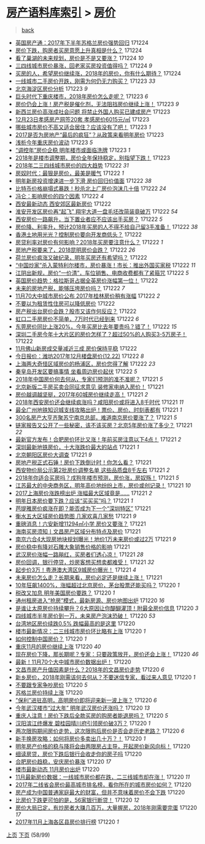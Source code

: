 [房产语料库索引](../../README.md)  > [房价](房价.md)
====
> [back](../README.md)

- [英国房产通：2017年下半年苏格兰房价强势回归](http://jkwz.applinzi.com/ittc/7050600496211952657.html#%E8%8B%B1%E5%9B%BD%E6%88%BF%E4%BA%A7%E9%80%9A%EF%BC%9A2017%E5%B9%B4%E4%B8%8B%E5%8D%8A%E5%B9%B4%E8%8B%8F%E6%A0%BC%E5%85%B0%E6%88%BF%E4%BB%B7%E5%BC%BA%E5%8A%BF%E5%9B%9E%E5%BD%92) 171224  
- [房价下跌，购房者买房意愿上升真相是什么？](http://jkwz.applinzi.com/ittc/7050277515308827665.html#%E6%88%BF%E4%BB%B7%E4%B8%8B%E8%B7%8C%EF%BC%8C%E8%B4%AD%E6%88%BF%E8%80%85%E4%B9%B0%E6%88%BF%E6%84%8F%E6%84%BF%E4%B8%8A%E5%8D%87%E7%9C%9F%E7%9B%B8%E6%98%AF%E4%BB%80%E4%B9%88%EF%BC%9F) 171224  
- [看了巢湖的未来规划，房价是不是又要涨？](http://jkwz.applinzi.com/ittc/7050288590964130833.html#%E7%9C%8B%E4%BA%86%E5%B7%A2%E6%B9%96%E7%9A%84%E6%9C%AA%E6%9D%A5%E8%A7%84%E5%88%92%EF%BC%8C%E6%88%BF%E4%BB%B7%E6%98%AF%E4%B8%8D%E6%98%AF%E5%8F%88%E8%A6%81%E6%B6%A8%EF%BC%9F) 171224 *10* 
- [三四线城市房价暴涨，回老家买房投资值得吗？](http://jkwz.applinzi.com/ittc/7050443280385311761.html#%E4%B8%89%E5%9B%9B%E7%BA%BF%E5%9F%8E%E5%B8%82%E6%88%BF%E4%BB%B7%E6%9A%B4%E6%B6%A8%EF%BC%8C%E5%9B%9E%E8%80%81%E5%AE%B6%E4%B9%B0%E6%88%BF%E6%8A%95%E8%B5%84%E5%80%BC%E5%BE%97%E5%90%97%EF%BC%9F) 171224 *9* 
- [买房的人，希望房价继续涨，2018年的房价，你有什么期待？](http://jkwz.applinzi.com/ittc/7050424878312719376.html#%E4%B9%B0%E6%88%BF%E7%9A%84%E4%BA%BA%EF%BC%8C%E5%B8%8C%E6%9C%9B%E6%88%BF%E4%BB%B7%E7%BB%A7%E7%BB%AD%E6%B6%A8%EF%BC%8C2018%E5%B9%B4%E7%9A%84%E6%88%BF%E4%BB%B7%EF%BC%8C%E4%BD%A0%E6%9C%89%E4%BB%80%E4%B9%88%E6%9C%9F%E5%BE%85%EF%BC%9F) 171224  
- [一线城市二手房价开跌，刚需为何仍无力购买？](http://jkwz.applinzi.com/ittc/7050406404706272273.html#%E4%B8%80%E7%BA%BF%E5%9F%8E%E5%B8%82%E4%BA%8C%E6%89%8B%E6%88%BF%E4%BB%B7%E5%BC%80%E8%B7%8C%EF%BC%8C%E5%88%9A%E9%9C%80%E4%B8%BA%E4%BD%95%E4%BB%8D%E6%97%A0%E5%8A%9B%E8%B4%AD%E4%B9%B0%EF%BC%9F) 171223 *33* 
- [北京海淀区房价分析](http://jkwz.applinzi.com/ittc/7050394087625065488.html#%E5%8C%97%E4%BA%AC%E6%B5%B7%E6%B7%80%E5%8C%BA%E6%88%BF%E4%BB%B7%E5%88%86%E6%9E%90) 171223 *9* 
- [巨头时代下重庆楼市，2018年房价怎么走呢？](http://jkwz.applinzi.com/ittc/7050392655630959633.html#%E5%B7%A8%E5%A4%B4%E6%97%B6%E4%BB%A3%E4%B8%8B%E9%87%8D%E5%BA%86%E6%A5%BC%E5%B8%82%EF%BC%8C2018%E5%B9%B4%E6%88%BF%E4%BB%B7%E6%80%8E%E4%B9%88%E8%B5%B0%E5%91%A2%EF%BC%9F) 171223 *6* 
- [房价仍会上涨！房产税是催化剂，无法阻挡房价继续上涨！](http://jkwz.applinzi.com/ittc/7050361772521817104.html#%E6%88%BF%E4%BB%B7%E4%BB%8D%E4%BC%9A%E4%B8%8A%E6%B6%A8%EF%BC%81%E6%88%BF%E4%BA%A7%E7%A8%8E%E6%98%AF%E5%82%AC%E5%8C%96%E5%89%82%EF%BC%8C%E6%97%A0%E6%B3%95%E9%98%BB%E6%8C%A1%E6%88%BF%E4%BB%B7%E7%BB%A7%E7%BB%AD%E4%B8%8A%E6%B6%A8%EF%BC%81) 171223 *9* 
- [新西兰房价高涨成社会问题 将禁止外国人购买已建成房产](http://jkwz.applinzi.com/ittc/7050353736331822097.html#%E6%96%B0%E8%A5%BF%E5%85%B0%E6%88%BF%E4%BB%B7%E9%AB%98%E6%B6%A8%E6%88%90%E7%A4%BE%E4%BC%9A%E9%97%AE%E9%A2%98+%E5%B0%86%E7%A6%81%E6%AD%A2%E5%A4%96%E5%9B%BD%E4%BA%BA%E8%B4%AD%E4%B9%B0%E5%B7%B2%E5%BB%BA%E6%88%90%E6%88%BF%E4%BA%A7) 171223  
- [12月23日孝感房产网签20套 孝感房价6015元/㎡](http://jkwz.applinzi.com/ittc/7050331378002953232.html#12%E6%9C%8823%E6%97%A5%E5%AD%9D%E6%84%9F%E6%88%BF%E4%BA%A7%E7%BD%91%E7%AD%BE20%E5%A5%97+%E5%AD%9D%E6%84%9F%E6%88%BF%E4%BB%B76015%E5%85%83%2F%E3%8E%A1) 171223  
- [哪些城市房价不高又适合居住？应该没有了吧！](http://jkwz.applinzi.com/ittc/7050317257559770129.html#%E5%93%AA%E4%BA%9B%E5%9F%8E%E5%B8%82%E6%88%BF%E4%BB%B7%E4%B8%8D%E9%AB%98%E5%8F%88%E9%80%82%E5%90%88%E5%B1%85%E4%BD%8F%EF%BC%9F%E5%BA%94%E8%AF%A5%E6%B2%A1%E6%9C%89%E4%BA%86%E5%90%A7%EF%BC%81) 171223 *1* 
- [2017是否为房地产“最后的疯狂”？从政策来看明年房价](http://jkwz.applinzi.com/ittc/7050284534136833041.html#2017%E6%98%AF%E5%90%A6%E4%B8%BA%E6%88%BF%E5%9C%B0%E4%BA%A7%E2%80%9C%E6%9C%80%E5%90%8E%E7%9A%84%E7%96%AF%E7%8B%82%E2%80%9D%EF%BC%9F%E4%BB%8E%E6%94%BF%E7%AD%96%E6%9D%A5%E7%9C%8B%E6%98%8E%E5%B9%B4%E6%88%BF%E4%BB%B7) 171223  
- [浅析今年重庆房价波动](http://jkwz.applinzi.com/ittc/7050038670080345105.html#%E6%B5%85%E6%9E%90%E4%BB%8A%E5%B9%B4%E9%87%8D%E5%BA%86%E6%88%BF%E4%BB%B7%E6%B3%A2%E5%8A%A8) 171223 *5* 
- [“调控年”房价企稳 明年楼市或面临洗牌](http://jkwz.applinzi.com/ittc/7049812474793034768.html#%E2%80%9C%E8%B0%83%E6%8E%A7%E5%B9%B4%E2%80%9D%E6%88%BF%E4%BB%B7%E4%BC%81%E7%A8%B3+%E6%98%8E%E5%B9%B4%E6%A5%BC%E5%B8%82%E6%88%96%E9%9D%A2%E4%B8%B4%E6%B4%97%E7%89%8C) 171223 *1* 
- [2018年是楼市调整期，房价全年保持稳定，别指望下跌！](http://jkwz.applinzi.com/ittc/7050054010449429521.html#2018%E5%B9%B4%E6%98%AF%E6%A5%BC%E5%B8%82%E8%B0%83%E6%95%B4%E6%9C%9F%EF%BC%8C%E6%88%BF%E4%BB%B7%E5%85%A8%E5%B9%B4%E4%BF%9D%E6%8C%81%E7%A8%B3%E5%AE%9A%EF%BC%8C%E5%88%AB%E6%8C%87%E6%9C%9B%E4%B8%8B%E8%B7%8C%EF%BC%81) 171223  
- [2018年二三四线城市房价的四大趋势](http://jkwz.applinzi.com/ittc/7050036367537472529.html#2018%E5%B9%B4%E4%BA%8C%E4%B8%89%E5%9B%9B%E7%BA%BF%E5%9F%8E%E5%B8%82%E6%88%BF%E4%BB%B7%E7%9A%84%E5%9B%9B%E5%A4%A7%E8%B6%8B%E5%8A%BF) 171222 *31* 
- [房奴时代：最狠是房价，最美是暖气](http://jkwz.applinzi.com/ittc/7050032700637840400.html#%E6%88%BF%E5%A5%B4%E6%97%B6%E4%BB%A3%EF%BC%9A%E6%9C%80%E7%8B%A0%E6%98%AF%E6%88%BF%E4%BB%B7%EF%BC%8C%E6%9C%80%E7%BE%8E%E6%98%AF%E6%9A%96%E6%B0%94) 171222 *1* 
- [明年新房投资增速进一步下滑 房价回归价值面](http://jkwz.applinzi.com/ittc/7050009869690602512.html#%E6%98%8E%E5%B9%B4%E6%96%B0%E6%88%BF%E6%8A%95%E8%B5%84%E5%A2%9E%E9%80%9F%E8%BF%9B%E4%B8%80%E6%AD%A5%E4%B8%8B%E6%BB%91+%E6%88%BF%E4%BB%B7%E5%9B%9E%E5%BD%92%E4%BB%B7%E5%80%BC%E9%9D%A2) 171222 *38* 
- [比特币价格崩塌式暴跌！秒杀北上广房价泡沫几十倍](http://jkwz.applinzi.com/ittc/7049996920481645584.html#%E6%AF%94%E7%89%B9%E5%B8%81%E4%BB%B7%E6%A0%BC%E5%B4%A9%E5%A1%8C%E5%BC%8F%E6%9A%B4%E8%B7%8C%EF%BC%81%E7%A7%92%E6%9D%80%E5%8C%97%E4%B8%8A%E5%B9%BF%E6%88%BF%E4%BB%B7%E6%B3%A1%E6%B2%AB%E5%87%A0%E5%8D%81%E5%80%8D) 171222 *24* 
- [冯仑：影响房价的四个因素](http://jkwz.applinzi.com/ittc/7049995258102809616.html#%E5%86%AF%E4%BB%91%EF%BC%9A%E5%BD%B1%E5%93%8D%E6%88%BF%E4%BB%B7%E7%9A%84%E5%9B%9B%E4%B8%AA%E5%9B%A0%E7%B4%A0) 171222 *4* 
- [西安最新动态 西安郊区最新房价](http://jkwz.applinzi.com/ittc/7049961282067760145.html#%E8%A5%BF%E5%AE%89%E6%9C%80%E6%96%B0%E5%8A%A8%E6%80%81+%E8%A5%BF%E5%AE%89%E9%83%8A%E5%8C%BA%E6%9C%80%E6%96%B0%E6%88%BF%E4%BB%B7) 171222  
- [淮安开发区房价再“起飞” 翔宇大道一盘毛坯改简装竟破万](http://jkwz.applinzi.com/ittc/7049950381491094544.html#%E6%B7%AE%E5%AE%89%E5%BC%80%E5%8F%91%E5%8C%BA%E6%88%BF%E4%BB%B7%E5%86%8D%E2%80%9C%E8%B5%B7%E9%A3%9E%E2%80%9D+%E7%BF%94%E5%AE%87%E5%A4%A7%E9%81%93%E4%B8%80%E7%9B%98%E6%AF%9B%E5%9D%AF%E6%94%B9%E7%AE%80%E8%A3%85%E7%AB%9F%E7%A0%B4%E4%B8%87) 171222 *54* 
- [西安房价一路飙升，当下置业者应不应该出手买房？](http://jkwz.applinzi.com/ittc/7049909827432612881.html#%E8%A5%BF%E5%AE%89%E6%88%BF%E4%BB%B7%E4%B8%80%E8%B7%AF%E9%A3%99%E5%8D%87%EF%BC%8C%E5%BD%93%E4%B8%8B%E7%BD%AE%E4%B8%9A%E8%80%85%E5%BA%94%E4%B8%8D%E5%BA%94%E8%AF%A5%E5%87%BA%E6%89%8B%E4%B9%B0%E6%88%BF%EF%BC%9F) 171222 *5* 
- [房价降、利率升，预计2018年买房的人不得不给自己留3手准备！](http://jkwz.applinzi.com/ittc/7049940933833917456.html#%E6%88%BF%E4%BB%B7%E9%99%8D%E3%80%81%E5%88%A9%E7%8E%87%E5%8D%87%EF%BC%8C%E9%A2%84%E8%AE%A12018%E5%B9%B4%E4%B9%B0%E6%88%BF%E7%9A%84%E4%BA%BA%E4%B8%8D%E5%BE%97%E4%B8%8D%E7%BB%99%E8%87%AA%E5%B7%B1%E7%95%993%E6%89%8B%E5%87%86%E5%A4%87%EF%BC%81) 171222 *38* 
- [香港土地用光光？控制房价要向开发商低头？](http://jkwz.applinzi.com/ittc/7049866784163759121.html#%E9%A6%99%E6%B8%AF%E5%9C%9F%E5%9C%B0%E7%94%A8%E5%85%89%E5%85%89%EF%BC%9F%E6%8E%A7%E5%88%B6%E6%88%BF%E4%BB%B7%E8%A6%81%E5%90%91%E5%BC%80%E5%8F%91%E5%95%86%E4%BD%8E%E5%A4%B4%EF%BC%9F) 171222  
- [房贷利率对房价有何影响？2018年买房要注意什么？](http://jkwz.applinzi.com/ittc/7049926803076940817.html#%E6%88%BF%E8%B4%B7%E5%88%A9%E7%8E%87%E5%AF%B9%E6%88%BF%E4%BB%B7%E6%9C%89%E4%BD%95%E5%BD%B1%E5%93%8D%EF%BC%9F2018%E5%B9%B4%E4%B9%B0%E6%88%BF%E8%A6%81%E6%B3%A8%E6%84%8F%E4%BB%80%E4%B9%88%EF%BC%9F) 171222 *1* 
- [房地产税要来了，2018昆明房价会跌？](http://jkwz.applinzi.com/ittc/7049903380602815504.html#%E6%88%BF%E5%9C%B0%E4%BA%A7%E7%A8%8E%E8%A6%81%E6%9D%A5%E4%BA%86%EF%BC%8C2018%E6%98%86%E6%98%8E%E6%88%BF%E4%BB%B7%E4%BC%9A%E8%B7%8C%EF%BC%9F) 171222 *26* 
- [荷兰房价疯涨又破纪录，明年买房还有希望吗？](http://jkwz.applinzi.com/ittc/7049890230922904592.html#%E8%8D%B7%E5%85%B0%E6%88%BF%E4%BB%B7%E7%96%AF%E6%B6%A8%E5%8F%88%E7%A0%B4%E7%BA%AA%E5%BD%95%EF%BC%8C%E6%98%8E%E5%B9%B4%E4%B9%B0%E6%88%BF%E8%BF%98%E6%9C%89%E5%B8%8C%E6%9C%9B%E5%90%97%EF%BC%9F) 171222  
- [“中国炒家”杀入蒙特利尔楼市，房价暴涨！市长：推出外国买家税](http://jkwz.applinzi.com/ittc/7049877218191213584.html#%E2%80%9C%E4%B8%AD%E5%9B%BD%E7%82%92%E5%AE%B6%E2%80%9D%E6%9D%80%E5%85%A5%E8%92%99%E7%89%B9%E5%88%A9%E5%B0%94%E6%A5%BC%E5%B8%82%EF%BC%8C%E6%88%BF%E4%BB%B7%E6%9A%B4%E6%B6%A8%EF%BC%81%E5%B8%82%E9%95%BF%EF%BC%9A%E6%8E%A8%E5%87%BA%E5%A4%96%E5%9B%BD%E4%B9%B0%E5%AE%B6%E7%A8%8E) 171222 *11* 
- [江阴出新规，房价“一价清”，车位销售、电商收费都有了紧箍咒](http://jkwz.applinzi.com/ittc/7049869532624061456.html#%E6%B1%9F%E9%98%B4%E5%87%BA%E6%96%B0%E8%A7%84%EF%BC%8C%E6%88%BF%E4%BB%B7%E2%80%9C%E4%B8%80%E4%BB%B7%E6%B8%85%E2%80%9D%EF%BC%8C%E8%BD%A6%E4%BD%8D%E9%94%80%E5%94%AE%E3%80%81%E7%94%B5%E5%95%86%E6%94%B6%E8%B4%B9%E9%83%BD%E6%9C%89%E4%BA%86%E7%B4%A7%E7%AE%8D%E5%92%92) 171222 *5* 
- [英国房价趋势：格拉斯哥占据全英房价涨幅第一位！](http://jkwz.applinzi.com/ittc/7049865092714202128.html#%E8%8B%B1%E5%9B%BD%E6%88%BF%E4%BB%B7%E8%B6%8B%E5%8A%BF%EF%BC%9A%E6%A0%BC%E6%8B%89%E6%96%AF%E5%93%A5%E5%8D%A0%E6%8D%AE%E5%85%A8%E8%8B%B1%E6%88%BF%E4%BB%B7%E6%B6%A8%E5%B9%85%E7%AC%AC%E4%B8%80%E4%BD%8D%EF%BC%81) 171222  
- [未来的房地产税，能够压垮房价吗？](http://jkwz.applinzi.com/ittc/7049859168884753425.html#%E6%9C%AA%E6%9D%A5%E7%9A%84%E6%88%BF%E5%9C%B0%E4%BA%A7%E7%A8%8E%EF%BC%8C%E8%83%BD%E5%A4%9F%E5%8E%8B%E5%9E%AE%E6%88%BF%E4%BB%B7%E5%90%97%EF%BC%9F) 171222 *7* 
- [11月70大中城市房价公布 2017年桂林房价稍有涨幅](http://jkwz.applinzi.com/ittc/7049856729691456529.html#11%E6%9C%8870%E5%A4%A7%E4%B8%AD%E5%9F%8E%E5%B8%82%E6%88%BF%E4%BB%B7%E5%85%AC%E5%B8%83+2017%E5%B9%B4%E6%A1%82%E6%9E%97%E6%88%BF%E4%BB%B7%E7%A8%8D%E6%9C%89%E6%B6%A8%E5%B9%85) 171222 *2* 
- [不要以为租赁性住房可以降低房价](http://jkwz.applinzi.com/ittc/7049836658352981008.html#%E4%B8%8D%E8%A6%81%E4%BB%A5%E4%B8%BA%E7%A7%9F%E8%B5%81%E6%80%A7%E4%BD%8F%E6%88%BF%E5%8F%AF%E4%BB%A5%E9%99%8D%E4%BD%8E%E6%88%BF%E4%BB%B7) 171222  
- [房产税出台房价会跌？股市又该作何反应？](http://jkwz.applinzi.com/ittc/7049834374789334032.html#%E6%88%BF%E4%BA%A7%E7%A8%8E%E5%87%BA%E5%8F%B0%E6%88%BF%E4%BB%B7%E4%BC%9A%E8%B7%8C%EF%BC%9F%E8%82%A1%E5%B8%82%E5%8F%88%E8%AF%A5%E4%BD%9C%E4%BD%95%E5%8F%8D%E5%BA%94%EF%BC%9F) 171222  
- [虹口二手房房价不简单，7万时代已经到来](http://jkwz.applinzi.com/ittc/7049136353600603152.html#%E8%99%B9%E5%8F%A3%E4%BA%8C%E6%89%8B%E6%88%BF%E6%88%BF%E4%BB%B7%E4%B8%8D%E7%AE%80%E5%8D%95%EF%BC%8C7%E4%B8%87%E6%97%B6%E4%BB%A3%E5%B7%B2%E7%BB%8F%E5%88%B0%E6%9D%A5) 171222 *6* 
- [东莞房价同比上涨20%，今年买房比去年要贵吗？错了！](http://jkwz.applinzi.com/ittc/7049821607327974417.html#%E4%B8%9C%E8%8E%9E%E6%88%BF%E4%BB%B7%E5%90%8C%E6%AF%94%E4%B8%8A%E6%B6%A820%25%EF%BC%8C%E4%BB%8A%E5%B9%B4%E4%B9%B0%E6%88%BF%E6%AF%94%E5%8E%BB%E5%B9%B4%E8%A6%81%E8%B4%B5%E5%90%97%EF%BC%9F%E9%94%99%E4%BA%86%EF%BC%81) 171222 *15* 
- [深圳二手房今年十大片区的房价怎样了？超过50%的人购买3-5万房子！](http://jkwz.applinzi.com/ittc/7049821293816316944.html#%E6%B7%B1%E5%9C%B3%E4%BA%8C%E6%89%8B%E6%88%BF%E4%BB%8A%E5%B9%B4%E5%8D%81%E5%A4%A7%E7%89%87%E5%8C%BA%E7%9A%84%E6%88%BF%E4%BB%B7%E6%80%8E%E6%A0%B7%E4%BA%86%EF%BC%9F%E8%B6%85%E8%BF%8750%25%E7%9A%84%E4%BA%BA%E8%B4%AD%E4%B9%B03-5%E4%B8%87%E6%88%BF%E5%AD%90%EF%BC%81) 171222  
- [11月佛山新房成交量减近三成 房价保持平稳](http://jkwz.applinzi.com/ittc/7049817060622730257.html#11%E6%9C%88%E4%BD%9B%E5%B1%B1%E6%96%B0%E6%88%BF%E6%88%90%E4%BA%A4%E9%87%8F%E5%87%8F%E8%BF%91%E4%B8%89%E6%88%90+%E6%88%BF%E4%BB%B7%E4%BF%9D%E6%8C%81%E5%B9%B3%E7%A8%B3) 171222  
- [今日报价：潍坊2017年12月楼盘房价(12.22)](http://jkwz.applinzi.com/ittc/7049811948332401681.html#%E4%BB%8A%E6%97%A5%E6%8A%A5%E4%BB%B7%EF%BC%9A%E6%BD%8D%E5%9D%8A2017%E5%B9%B412%E6%9C%88%E6%A5%BC%E7%9B%98%E6%88%BF%E4%BB%B7%2812.22%29) 171222 *8* 
- [上海两大奇怪区域房价的杨浦区，房价您得了解](http://jkwz.applinzi.com/ittc/7049142226079187984.html#%E4%B8%8A%E6%B5%B7%E4%B8%A4%E5%A4%A7%E5%A5%87%E6%80%AA%E5%8C%BA%E5%9F%9F%E6%88%BF%E4%BB%B7%E7%9A%84%E6%9D%A8%E6%B5%A6%E5%8C%BA%EF%BC%8C%E6%88%BF%E4%BB%B7%E6%82%A8%E5%BE%97%E4%BA%86%E8%A7%A3) 171222 *23* 
- [秦皇岛开发区要搞事情 坐看周边房价起伏](http://jkwz.applinzi.com/ittc/7049792211649053712.html#%E7%A7%A6%E7%9A%87%E5%B2%9B%E5%BC%80%E5%8F%91%E5%8C%BA%E8%A6%81%E6%90%9E%E4%BA%8B%E6%83%85+%E5%9D%90%E7%9C%8B%E5%91%A8%E8%BE%B9%E6%88%BF%E4%BB%B7%E8%B5%B7%E4%BC%8F) 171222 *5* 
- [2018年中国房价何去何从，专家们预测的准不准呢？](http://jkwz.applinzi.com/ittc/7049633452813452304.html#2018%E5%B9%B4%E4%B8%AD%E5%9B%BD%E6%88%BF%E4%BB%B7%E4%BD%95%E5%8E%BB%E4%BD%95%E4%BB%8E%EF%BC%8C%E4%B8%93%E5%AE%B6%E4%BB%AC%E9%A2%84%E6%B5%8B%E7%9A%84%E5%87%86%E4%B8%8D%E5%87%86%E5%91%A2%EF%BC%9F) 171221 *5* 
- [北京新版二手房买卖合同征求意见 装修家电纳入房价！](http://jkwz.applinzi.com/ittc/7049619568094348305.html#%E5%8C%97%E4%BA%AC%E6%96%B0%E7%89%88%E4%BA%8C%E6%89%8B%E6%88%BF%E4%B9%B0%E5%8D%96%E5%90%88%E5%90%8C%E5%BE%81%E6%B1%82%E6%84%8F%E8%A7%81+%E8%A3%85%E4%BF%AE%E5%AE%B6%E7%94%B5%E7%BA%B3%E5%85%A5%E6%88%BF%E4%BB%B7%EF%BC%81) 171221  
- [房价越调越坚挺，2017年60城房价继续走高！](http://jkwz.applinzi.com/ittc/7049596678888227856.html#%E6%88%BF%E4%BB%B7%E8%B6%8A%E8%B0%83%E8%B6%8A%E5%9D%9A%E6%8C%BA%EF%BC%8C2017%E5%B9%B460%E5%9F%8E%E6%88%BF%E4%BB%B7%E7%BB%A7%E7%BB%AD%E8%B5%B0%E9%AB%98%EF%BC%81) 171221 *2* 
- [2018年西安房价还会继续疯涨吗？咸阳房价或将进入8千时代](http://jkwz.applinzi.com/ittc/7049594589449552912.html#2018%E5%B9%B4%E8%A5%BF%E5%AE%89%E6%88%BF%E4%BB%B7%E8%BF%98%E4%BC%9A%E7%BB%A7%E7%BB%AD%E7%96%AF%E6%B6%A8%E5%90%97%EF%BC%9F%E5%92%B8%E9%98%B3%E6%88%BF%E4%BB%B7%E6%88%96%E5%B0%86%E8%BF%9B%E5%85%A58%E5%8D%83%E6%97%B6%E4%BB%A3) 171221 *11* 
- [最全广州地铁知识城支线攻略出炉！票价、房价、时刻表都有](http://jkwz.applinzi.com/ittc/7049593555612337169.html#%E6%9C%80%E5%85%A8%E5%B9%BF%E5%B7%9E%E5%9C%B0%E9%93%81%E7%9F%A5%E8%AF%86%E5%9F%8E%E6%94%AF%E7%BA%BF%E6%94%BB%E7%95%A5%E5%87%BA%E7%82%89%EF%BC%81%E7%A5%A8%E4%BB%B7%E3%80%81%E6%88%BF%E4%BB%B7%E3%80%81%E6%97%B6%E5%88%BB%E8%A1%A8%E9%83%BD%E6%9C%89) 171221 *1* 
- [300名房产大亨齐聚苏宁南京总部，难道南京房价要涨了？](http://jkwz.applinzi.com/ittc/7049588106506798096.html#300%E5%90%8D%E6%88%BF%E4%BA%A7%E5%A4%A7%E4%BA%A8%E9%BD%90%E8%81%9A%E8%8B%8F%E5%AE%81%E5%8D%97%E4%BA%AC%E6%80%BB%E9%83%A8%EF%BC%8C%E9%9A%BE%E9%81%93%E5%8D%97%E4%BA%AC%E6%88%BF%E4%BB%B7%E8%A6%81%E6%B6%A8%E4%BA%86%EF%BC%9F) 171221 *5* 
- [链家报告又公开了一些秘密，该不该买房？北京5年房价涨了多少？](http://jkwz.applinzi.com/ittc/7049588111141504017.html#%E9%93%BE%E5%AE%B6%E6%8A%A5%E5%91%8A%E5%8F%88%E5%85%AC%E5%BC%80%E4%BA%86%E4%B8%80%E4%BA%9B%E7%A7%98%E5%AF%86%EF%BC%8C%E8%AF%A5%E4%B8%8D%E8%AF%A5%E4%B9%B0%E6%88%BF%EF%BC%9F%E5%8C%97%E4%BA%AC5%E5%B9%B4%E6%88%BF%E4%BB%B7%E6%B6%A8%E4%BA%86%E5%A4%9A%E5%B0%91%EF%BC%9F) 171221 *22* 
- [最新官方发布！合肥房价环比又涨！年前买房注意以下4点！](http://jkwz.applinzi.com/ittc/7049580783738553360.html#%E6%9C%80%E6%96%B0%E5%AE%98%E6%96%B9%E5%8F%91%E5%B8%83%EF%BC%81%E5%90%88%E8%82%A5%E6%88%BF%E4%BB%B7%E7%8E%AF%E6%AF%94%E5%8F%88%E6%B6%A8%EF%BC%81%E5%B9%B4%E5%89%8D%E4%B9%B0%E6%88%BF%E6%B3%A8%E6%84%8F%E4%BB%A5%E4%B8%8B4%E7%82%B9%EF%BC%81) 171221 *2* 
- [深圳最新地铁房价，十大涨跌价最大的站点](http://jkwz.applinzi.com/ittc/7049579659455382545.html#%E6%B7%B1%E5%9C%B3%E6%9C%80%E6%96%B0%E5%9C%B0%E9%93%81%E6%88%BF%E4%BB%B7%EF%BC%8C%E5%8D%81%E5%A4%A7%E6%B6%A8%E8%B7%8C%E4%BB%B7%E6%9C%80%E5%A4%A7%E7%9A%84%E7%AB%99%E7%82%B9) 171221 *1* 
- [北京朝阳区房价大调查](http://jkwz.applinzi.com/ittc/7049555114971366417.html#%E5%8C%97%E4%BA%AC%E6%9C%9D%E9%98%B3%E5%8C%BA%E6%88%BF%E4%BB%B7%E5%A4%A7%E8%B0%83%E6%9F%A5) 171221 *9* 
- [房地产税正式石锤！房价下跌倒计时！你怎么看？](http://jkwz.applinzi.com/ittc/7049546552098423825.html#%E6%88%BF%E5%9C%B0%E4%BA%A7%E7%A8%8E%E6%AD%A3%E5%BC%8F%E7%9F%B3%E9%94%A4%EF%BC%81%E6%88%BF%E4%BB%B7%E4%B8%8B%E8%B7%8C%E5%80%92%E8%AE%A1%E6%97%B6%EF%BC%81%E4%BD%A0%E6%80%8E%E4%B9%88%E7%9C%8B%EF%BC%9F) 171221  
- [西安物价局公示第2批房价调整名单 这些品质盘8千左右](http://jkwz.applinzi.com/ittc/7049551574873932817.html#%E8%A5%BF%E5%AE%89%E7%89%A9%E4%BB%B7%E5%B1%80%E5%85%AC%E7%A4%BA%E7%AC%AC2%E6%89%B9%E6%88%BF%E4%BB%B7%E8%B0%83%E6%95%B4%E5%90%8D%E5%8D%95+%E8%BF%99%E4%BA%9B%E5%93%81%E8%B4%A8%E7%9B%988%E5%8D%83%E5%B7%A6%E5%8F%B3) 171221 *2* 
- [2018年你适合买房吗？戌狗年楼市预测，房价涨，房奴殇！](http://jkwz.applinzi.com/ittc/7049551036258190352.html#2018%E5%B9%B4%E4%BD%A0%E9%80%82%E5%90%88%E4%B9%B0%E6%88%BF%E5%90%97%EF%BC%9F%E6%88%8C%E7%8B%97%E5%B9%B4%E6%A5%BC%E5%B8%82%E9%A2%84%E6%B5%8B%EF%BC%8C%E6%88%BF%E4%BB%B7%E6%B6%A8%EF%BC%8C%E6%88%BF%E5%A5%B4%E6%AE%87%EF%BC%81) 171221 *5* 
- [江苏最大的中央商务区，明年高价地纷纷上市，房价或创记录！](http://jkwz.applinzi.com/ittc/7049550089285010448.html#%E6%B1%9F%E8%8B%8F%E6%9C%80%E5%A4%A7%E7%9A%84%E4%B8%AD%E5%A4%AE%E5%95%86%E5%8A%A1%E5%8C%BA%EF%BC%8C%E6%98%8E%E5%B9%B4%E9%AB%98%E4%BB%B7%E5%9C%B0%E7%BA%B7%E7%BA%B7%E4%B8%8A%E5%B8%82%EF%BC%8C%E6%88%BF%E4%BB%B7%E6%88%96%E5%88%9B%E8%AE%B0%E5%BD%95%EF%BC%81) 171221 *10* 
- [2017上海房价涨跌榜出炉 涨幅最大区域竟是……](http://jkwz.applinzi.com/ittc/7049549865963488273.html#2017%E4%B8%8A%E6%B5%B7%E6%88%BF%E4%BB%B7%E6%B6%A8%E8%B7%8C%E6%A6%9C%E5%87%BA%E7%82%89+%E6%B6%A8%E5%B9%85%E6%9C%80%E5%A4%A7%E5%8C%BA%E5%9F%9F%E7%AB%9F%E6%98%AF%E2%80%A6%E2%80%A6) 171221 *2* 
- [明年日本房价要下跌？应该“买买买”吗？](http://jkwz.applinzi.com/ittc/7049545865042068497.html#%E6%98%8E%E5%B9%B4%E6%97%A5%E6%9C%AC%E6%88%BF%E4%BB%B7%E8%A6%81%E4%B8%8B%E8%B7%8C%EF%BC%9F%E5%BA%94%E8%AF%A5%E2%80%9C%E4%B9%B0%E4%B9%B0%E4%B9%B0%E2%80%9D%E5%90%97%EF%BC%9F) 171221 *1* 
- [芭提雅房价疯涨在即？能否成为下一个“深圳特区”](http://jkwz.applinzi.com/ittc/7049543114337813521.html#%E8%8A%AD%E6%8F%90%E9%9B%85%E6%88%BF%E4%BB%B7%E7%96%AF%E6%B6%A8%E5%9C%A8%E5%8D%B3%EF%BC%9F%E8%83%BD%E5%90%A6%E6%88%90%E4%B8%BA%E4%B8%8B%E4%B8%80%E4%B8%AA%E2%80%9C%E6%B7%B1%E5%9C%B3%E7%89%B9%E5%8C%BA%E2%80%9D) 171221  
- [衡水五大区域房价趋势图 几家欢喜几家愁](http://jkwz.applinzi.com/ittc/7049528647046661137.html#%E8%A1%A1%E6%B0%B4%E4%BA%94%E5%A4%A7%E5%8C%BA%E5%9F%9F%E6%88%BF%E4%BB%B7%E8%B6%8B%E5%8A%BF%E5%9B%BE+%E5%87%A0%E5%AE%B6%E6%AC%A2%E5%96%9C%E5%87%A0%E5%AE%B6%E6%84%81) 171221 *9* 
- [重磅消息！六安新增11294㎡小学 房价又要涨？](http://jkwz.applinzi.com/ittc/7049514529627571217.html#%E9%87%8D%E7%A3%85%E6%B6%88%E6%81%AF%EF%BC%81%E5%85%AD%E5%AE%89%E6%96%B0%E5%A2%9E11294%E3%8E%A1%E5%B0%8F%E5%AD%A6+%E6%88%BF%E4%BB%B7%E5%8F%88%E8%A6%81%E6%B6%A8%EF%BC%9F) 171221  
- [海南买房须知丨文昌房产区域分布特点及房价](http://jkwz.applinzi.com/ittc/7049491347948438544.html#%E6%B5%B7%E5%8D%97%E4%B9%B0%E6%88%BF%E9%A1%BB%E7%9F%A5%E4%B8%A8%E6%96%87%E6%98%8C%E6%88%BF%E4%BA%A7%E5%8C%BA%E5%9F%9F%E5%88%86%E5%B8%83%E7%89%B9%E7%82%B9%E5%8F%8A%E6%88%BF%E4%BB%B7) 171221  
- [南京六合4大现房地块规划曝光！地价1万未来房价或过2万](http://jkwz.applinzi.com/ittc/7049491027700745233.html#%E5%8D%97%E4%BA%AC%E5%85%AD%E5%90%884%E5%A4%A7%E7%8E%B0%E6%88%BF%E5%9C%B0%E5%9D%97%E8%A7%84%E5%88%92%E6%9B%9D%E5%85%89%EF%BC%81%E5%9C%B0%E4%BB%B71%E4%B8%87%E6%9C%AA%E6%9D%A5%E6%88%BF%E4%BB%B7%E6%88%96%E8%BF%872%E4%B8%87) 171221 *9* 
- [房价稳中有降对石雕大象销售价格的影响](http://jkwz.applinzi.com/ittc/7049490355332842513.html#%E6%88%BF%E4%BB%B7%E7%A8%B3%E4%B8%AD%E6%9C%89%E9%99%8D%E5%AF%B9%E7%9F%B3%E9%9B%95%E5%A4%A7%E8%B1%A1%E9%94%80%E5%94%AE%E4%BB%B7%E6%A0%BC%E7%9A%84%E5%BD%B1%E5%93%8D) 171221  
- [武汉房价涨幅一路飚红，买房者们透心凉！](http://jkwz.applinzi.com/ittc/7049474362426524688.html#%E6%AD%A6%E6%B1%89%E6%88%BF%E4%BB%B7%E6%B6%A8%E5%B9%85%E4%B8%80%E8%B7%AF%E9%A3%9A%E7%BA%A2%EF%BC%8C%E4%B9%B0%E6%88%BF%E8%80%85%E4%BB%AC%E9%80%8F%E5%BF%83%E5%87%89%EF%BC%81) 171221 *28* 
- [房价回调，银行停贷，炒房客想买想卖都难受！](http://jkwz.applinzi.com/ittc/7049465387689706513.html#%E6%88%BF%E4%BB%B7%E5%9B%9E%E8%B0%83%EF%BC%8C%E9%93%B6%E8%A1%8C%E5%81%9C%E8%B4%B7%EF%BC%8C%E7%82%92%E6%88%BF%E5%AE%A2%E6%83%B3%E4%B9%B0%E6%83%B3%E5%8D%96%E9%83%BD%E9%9A%BE%E5%8F%97%EF%BC%81) 171221 *32* 
- [起步价3万！粤港澳大湾区9城房价曝光！](http://jkwz.applinzi.com/ittc/7049458747330528272.html#%E8%B5%B7%E6%AD%A5%E4%BB%B73%E4%B8%87%EF%BC%81%E7%B2%A4%E6%B8%AF%E6%BE%B3%E5%A4%A7%E6%B9%BE%E5%8C%BA9%E5%9F%8E%E6%88%BF%E4%BB%B7%E6%9B%9D%E5%85%89%EF%BC%81) 171221 *4* 
- [未来房价怎么走？长期来看，房价必定还是继续上涨！](http://jkwz.applinzi.com/ittc/7049311732038632464.html#%E6%9C%AA%E6%9D%A5%E6%88%BF%E4%BB%B7%E6%80%8E%E4%B9%88%E8%B5%B0%EF%BC%9F%E9%95%BF%E6%9C%9F%E6%9D%A5%E7%9C%8B%EF%BC%8C%E6%88%BF%E4%BB%B7%E5%BF%85%E5%AE%9A%E8%BF%98%E6%98%AF%E7%BB%A7%E7%BB%AD%E4%B8%8A%E6%B6%A8%EF%BC%81) 171221  
- [10年狂飙1400%，涨幅超过北京房价，茅台股票还能买吗？](http://jkwz.applinzi.com/ittc/7049299931955725329.html#10%E5%B9%B4%E7%8B%82%E9%A3%991400%25%EF%BC%8C%E6%B6%A8%E5%B9%85%E8%B6%85%E8%BF%87%E5%8C%97%E4%BA%AC%E6%88%BF%E4%BB%B7%EF%BC%8C%E8%8C%85%E5%8F%B0%E8%82%A1%E7%A5%A8%E8%BF%98%E8%83%BD%E4%B9%B0%E5%90%97%EF%BC%9F) 171220 *1* 
- [税改又加息 明年美国房价要跌？](http://jkwz.applinzi.com/ittc/7049252876910593041.html#%E7%A8%8E%E6%94%B9%E5%8F%88%E5%8A%A0%E6%81%AF+%E6%98%8E%E5%B9%B4%E7%BE%8E%E5%9B%BD%E6%88%BF%E4%BB%B7%E8%A6%81%E8%B7%8C%EF%BC%9F) 171220 *1* 
- [通州租房进入“抢房”模式，最新房源、房价地图出炉](http://jkwz.applinzi.com/ittc/7049252191594873873.html#%E9%80%9A%E5%B7%9E%E7%A7%9F%E6%88%BF%E8%BF%9B%E5%85%A5%E2%80%9C%E6%8A%A2%E6%88%BF%E2%80%9D%E6%A8%A1%E5%BC%8F%EF%BC%8C%E6%9C%80%E6%96%B0%E6%88%BF%E6%BA%90%E3%80%81%E6%88%BF%E4%BB%B7%E5%9C%B0%E5%9B%BE%E5%87%BA%E7%82%89) 171220 *16* 
- [是谁让太原房价持续攀升？6大原因让你醍醐灌顶！附最全房价信息](http://jkwz.applinzi.com/ittc/7049235653592613904.html#%E6%98%AF%E8%B0%81%E8%AE%A9%E5%A4%AA%E5%8E%9F%E6%88%BF%E4%BB%B7%E6%8C%81%E7%BB%AD%E6%94%80%E5%8D%87%EF%BC%9F6%E5%A4%A7%E5%8E%9F%E5%9B%A0%E8%AE%A9%E4%BD%A0%E9%86%8D%E9%86%90%E7%81%8C%E9%A1%B6%EF%BC%81%E9%99%84%E6%9C%80%E5%85%A8%E6%88%BF%E4%BB%B7%E4%BF%A1%E6%81%AF) 171220 *3* 
- [四线城市半年房价到一万，未来房产泡沫恐破！](http://jkwz.applinzi.com/ittc/7049233429252539408.html#%E5%9B%9B%E7%BA%BF%E5%9F%8E%E5%B8%82%E5%8D%8A%E5%B9%B4%E6%88%BF%E4%BB%B7%E5%88%B0%E4%B8%80%E4%B8%87%EF%BC%8C%E6%9C%AA%E6%9D%A5%E6%88%BF%E4%BA%A7%E6%B3%A1%E6%B2%AB%E6%81%90%E7%A0%B4%EF%BC%81) 171220 *53* 
- [台湾地区房价续跌0.5% 跌幅最高的是这里](http://jkwz.applinzi.com/ittc/7049220330403398672.html#%E5%8F%B0%E6%B9%BE%E5%9C%B0%E5%8C%BA%E6%88%BF%E4%BB%B7%E7%BB%AD%E8%B7%8C0.5%25+%E8%B7%8C%E5%B9%85%E6%9C%80%E9%AB%98%E7%9A%84%E6%98%AF%E8%BF%99%E9%87%8C) 171220  
- [楼市最新情况：二三线城市房价环比略有上涨](http://jkwz.applinzi.com/ittc/7049219649156154385.html#%E6%A5%BC%E5%B8%82%E6%9C%80%E6%96%B0%E6%83%85%E5%86%B5%EF%BC%9A%E4%BA%8C%E4%B8%89%E7%BA%BF%E5%9F%8E%E5%B8%82%E6%88%BF%E4%BB%B7%E7%8E%AF%E6%AF%94%E7%95%A5%E6%9C%89%E4%B8%8A%E6%B6%A8) 171220 *1* 
- [如何控制中国房价？](http://jkwz.applinzi.com/ittc/7049214894870627345.html#%E5%A6%82%E4%BD%95%E6%8E%A7%E5%88%B6%E4%B8%AD%E5%9B%BD%E6%88%BF%E4%BB%B7%EF%BC%9F) 171220 *1* 
- [重庆11月的房价继续上涨](http://jkwz.applinzi.com/ittc/7049210448602203153.html#%E9%87%8D%E5%BA%8611%E6%9C%88%E7%9A%84%E6%88%BF%E4%BB%B7%E7%BB%A7%E7%BB%AD%E4%B8%8A%E6%B6%A8) 171220 *40* 
- [现在房价下降，那长期呢？专家：只要政策放开，房价还会上涨！](http://jkwz.applinzi.com/ittc/7049204688845538321.html#%E7%8E%B0%E5%9C%A8%E6%88%BF%E4%BB%B7%E4%B8%8B%E9%99%8D%EF%BC%8C%E9%82%A3%E9%95%BF%E6%9C%9F%E5%91%A2%EF%BC%9F%E4%B8%93%E5%AE%B6%EF%BC%9A%E5%8F%AA%E8%A6%81%E6%94%BF%E7%AD%96%E6%94%BE%E5%BC%80%EF%BC%8C%E6%88%BF%E4%BB%B7%E8%BF%98%E4%BC%9A%E4%B8%8A%E6%B6%A8%EF%BC%81) 171220 *46* 
- [最新！11月70个大中城市房价数据出炉！](http://jkwz.applinzi.com/ittc/7049202900339786769.html#%E6%9C%80%E6%96%B0%EF%BC%8111%E6%9C%8870%E4%B8%AA%E5%A4%A7%E4%B8%AD%E5%9F%8E%E5%B8%82%E6%88%BF%E4%BB%B7%E6%95%B0%E6%8D%AE%E5%87%BA%E7%82%89%EF%BC%81) 171220  
- [文昌市房产升值因素是什么？2018年的文昌房价走势](http://jkwz.applinzi.com/ittc/7049199214553203729.html#%E6%96%87%E6%98%8C%E5%B8%82%E6%88%BF%E4%BA%A7%E5%8D%87%E5%80%BC%E5%9B%A0%E7%B4%A0%E6%98%AF%E4%BB%80%E4%B9%88%EF%BC%9F2018%E5%B9%B4%E7%9A%84%E6%96%87%E6%98%8C%E6%88%BF%E4%BB%B7%E8%B5%B0%E5%8A%BF) 171220 *6* 
- [新乡房价，2018年刚需该何去何从？不要迷信专家，看过来人意见](http://jkwz.applinzi.com/ittc/7049194103143662608.html#%E6%96%B0%E4%B9%A1%E6%88%BF%E4%BB%B7%EF%BC%8C2018%E5%B9%B4%E5%88%9A%E9%9C%80%E8%AF%A5%E4%BD%95%E5%8E%BB%E4%BD%95%E4%BB%8E%EF%BC%9F%E4%B8%8D%E8%A6%81%E8%BF%B7%E4%BF%A1%E4%B8%93%E5%AE%B6%EF%BC%8C%E7%9C%8B%E8%BF%87%E6%9D%A5%E4%BA%BA%E6%84%8F%E8%A7%81) 171220 *1* 
- [不要跟专家争吵房价](http://jkwz.applinzi.com/ittc/7049194137398543376.html#%E4%B8%8D%E8%A6%81%E8%B7%9F%E4%B8%93%E5%AE%B6%E4%BA%89%E5%90%B5%E6%88%BF%E4%BB%B7) 171220 *5* 
- [苏格兰房价持续上涨](http://jkwz.applinzi.com/ittc/7049187215949693968.html#%E8%8B%8F%E6%A0%BC%E5%85%B0%E6%88%BF%E4%BB%B7%E6%8C%81%E7%BB%AD%E4%B8%8A%E6%B6%A8) 171220  
- [”保利”进驻高明，高明房价即将迎来新一波上涨？](http://jkwz.applinzi.com/ittc/7049181202865456144.html#%E2%80%9D%E4%BF%9D%E5%88%A9%E2%80%9D%E8%BF%9B%E9%A9%BB%E9%AB%98%E6%98%8E%EF%BC%8C%E9%AB%98%E6%98%8E%E6%88%BF%E4%BB%B7%E5%8D%B3%E5%B0%86%E8%BF%8E%E6%9D%A5%E6%96%B0%E4%B8%80%E6%B3%A2%E4%B8%8A%E6%B6%A8%EF%BC%9F) 171220 *6* 
- [今年武汉楼市“过大年” 明年武汉房价还涨吗？](http://jkwz.applinzi.com/ittc/7049180369423696912.html#%E4%BB%8A%E5%B9%B4%E6%AD%A6%E6%B1%89%E6%A5%BC%E5%B8%82%E2%80%9C%E8%BF%87%E5%A4%A7%E5%B9%B4%E2%80%9D+%E6%98%8E%E5%B9%B4%E6%AD%A6%E6%B1%89%E6%88%BF%E4%BB%B7%E8%BF%98%E6%B6%A8%E5%90%97%EF%BC%9F) 171220 *13* 
- [重庆人注意！房价下跌后全款买房的购房者能退房吗？](http://jkwz.applinzi.com/ittc/7049179627279352849.html#%E9%87%8D%E5%BA%86%E4%BA%BA%E6%B3%A8%E6%84%8F%EF%BC%81%E6%88%BF%E4%BB%B7%E4%B8%8B%E8%B7%8C%E5%90%8E%E5%85%A8%E6%AC%BE%E4%B9%B0%E6%88%BF%E7%9A%84%E8%B4%AD%E6%88%BF%E8%80%85%E8%83%BD%E9%80%80%E6%88%BF%E5%90%97%EF%BC%9F) 171220 *5* 
- [汉阳滨江终爆发 碧桂园晴川府引领房价破3万？](http://jkwz.applinzi.com/ittc/7049159080432632848.html#%E6%B1%89%E9%98%B3%E6%BB%A8%E6%B1%9F%E7%BB%88%E7%88%86%E5%8F%91+%E7%A2%A7%E6%A1%82%E5%9B%AD%E6%99%B4%E5%B7%9D%E5%BA%9C%E5%BC%95%E9%A2%86%E6%88%BF%E4%BB%B7%E7%A0%B43%E4%B8%87%EF%BC%9F) 171220 *1* 
- [两次限购期间房价走势，这次限购后房价是否会走历史老路？](http://jkwz.applinzi.com/ittc/7049146846054712337.html#%E4%B8%A4%E6%AC%A1%E9%99%90%E8%B4%AD%E6%9C%9F%E9%97%B4%E6%88%BF%E4%BB%B7%E8%B5%B0%E5%8A%BF%EF%BC%8C%E8%BF%99%E6%AC%A1%E9%99%90%E8%B4%AD%E5%90%8E%E6%88%BF%E4%BB%B7%E6%98%AF%E5%90%A6%E4%BC%9A%E8%B5%B0%E5%8E%86%E5%8F%B2%E8%80%81%E8%B7%AF%EF%BC%9F) 171220 *6* 
- [新手换房攻略：如何将房价多卖出几十万？！](http://jkwz.applinzi.com/ittc/7048783836643591185.html#%E6%96%B0%E6%89%8B%E6%8D%A2%E6%88%BF%E6%94%BB%E7%95%A5%EF%BC%9A%E5%A6%82%E4%BD%95%E5%B0%86%E6%88%BF%E4%BB%B7%E5%A4%9A%E5%8D%96%E5%87%BA%E5%87%A0%E5%8D%81%E4%B8%87%EF%BC%9F%EF%BC%81) 171220 *1* 
- [明年房产价格的稳与降将会由两限房占主导，开起房价新风向标！](http://jkwz.applinzi.com/ittc/7049143350760834065.html#%E6%98%8E%E5%B9%B4%E6%88%BF%E4%BA%A7%E4%BB%B7%E6%A0%BC%E7%9A%84%E7%A8%B3%E4%B8%8E%E9%99%8D%E5%B0%86%E4%BC%9A%E7%94%B1%E4%B8%A4%E9%99%90%E6%88%BF%E5%8D%A0%E4%B8%BB%E5%AF%BC%EF%BC%8C%E5%BC%80%E8%B5%B7%E6%88%BF%E4%BB%B7%E6%96%B0%E9%A3%8E%E5%90%91%E6%A0%87%EF%BC%81) 171220  
- [细读房贷，房价下跌后银行会收走你的房子吗](http://jkwz.applinzi.com/ittc/7049142762287399952.html#%E7%BB%86%E8%AF%BB%E6%88%BF%E8%B4%B7%EF%BC%8C%E6%88%BF%E4%BB%B7%E4%B8%8B%E8%B7%8C%E5%90%8E%E9%93%B6%E8%A1%8C%E4%BC%9A%E6%94%B6%E8%B5%B0%E4%BD%A0%E7%9A%84%E6%88%BF%E5%AD%90%E5%90%97) 171220  
- [合肥房价趋稳，安庆房价暴涨](http://jkwz.applinzi.com/ittc/7049137960618820624.html#%E5%90%88%E8%82%A5%E6%88%BF%E4%BB%B7%E8%B6%8B%E7%A8%B3%EF%BC%8C%E5%AE%89%E5%BA%86%E6%88%BF%E4%BB%B7%E6%9A%B4%E6%B6%A8) 171220 *17* 
- [楼市最新动态 11月房价出炉](http://jkwz.applinzi.com/ittc/7049125866917856273.html#%E6%A5%BC%E5%B8%82%E6%9C%80%E6%96%B0%E5%8A%A8%E6%80%81+11%E6%9C%88%E6%88%BF%E4%BB%B7%E5%87%BA%E7%82%89) 171220  
- [11月最新房价数据：一线城市房价都在跌，二三线城市却在涨！](http://jkwz.applinzi.com/ittc/7049122755394405393.html#11%E6%9C%88%E6%9C%80%E6%96%B0%E6%88%BF%E4%BB%B7%E6%95%B0%E6%8D%AE%EF%BC%9A%E4%B8%80%E7%BA%BF%E5%9F%8E%E5%B8%82%E6%88%BF%E4%BB%B7%E9%83%BD%E5%9C%A8%E8%B7%8C%EF%BC%8C%E4%BA%8C%E4%B8%89%E7%BA%BF%E5%9F%8E%E5%B8%82%E5%8D%B4%E5%9C%A8%E6%B6%A8%EF%BC%81) 171220 *11* 
- [2017年二线省会房价最高城市排名榜，看你所在的城市房价如何？](http://jkwz.applinzi.com/ittc/7049109935407760401.html#2017%E5%B9%B4%E4%BA%8C%E7%BA%BF%E7%9C%81%E4%BC%9A%E6%88%BF%E4%BB%B7%E6%9C%80%E9%AB%98%E5%9F%8E%E5%B8%82%E6%8E%92%E5%90%8D%E6%A6%9C%EF%BC%8C%E7%9C%8B%E4%BD%A0%E6%89%80%E5%9C%A8%E7%9A%84%E5%9F%8E%E5%B8%82%E6%88%BF%E4%BB%B7%E5%A6%82%E4%BD%95%EF%BC%9F) 171220  
- [房产成为中国普通家庭最大的财富，但并不意味着房价不会下跌](http://jkwz.applinzi.com/ittc/7049104278247965712.html#%E6%88%BF%E4%BA%A7%E6%88%90%E4%B8%BA%E4%B8%AD%E5%9B%BD%E6%99%AE%E9%80%9A%E5%AE%B6%E5%BA%AD%E6%9C%80%E5%A4%A7%E7%9A%84%E8%B4%A2%E5%AF%8C%EF%BC%8C%E4%BD%86%E5%B9%B6%E4%B8%8D%E6%84%8F%E5%91%B3%E7%9D%80%E6%88%BF%E4%BB%B7%E4%B8%8D%E4%BC%9A%E4%B8%8B%E8%B7%8C) 171220  
- [比房价下跌更可怕的是，56家银行断贷！](http://jkwz.applinzi.com/ittc/7049101360123872272.html#%E6%AF%94%E6%88%BF%E4%BB%B7%E4%B8%8B%E8%B7%8C%E6%9B%B4%E5%8F%AF%E6%80%95%E7%9A%84%E6%98%AF%EF%BC%8C56%E5%AE%B6%E9%93%B6%E8%A1%8C%E6%96%AD%E8%B4%B7%EF%BC%81) 171220 *12* 
- [房价大局已定，有炒房者大赚几百万，大量握房，2018年刚需要完蛋](http://jkwz.applinzi.com/ittc/7049096283195704337.html#%E6%88%BF%E4%BB%B7%E5%A4%A7%E5%B1%80%E5%B7%B2%E5%AE%9A%EF%BC%8C%E6%9C%89%E7%82%92%E6%88%BF%E8%80%85%E5%A4%A7%E8%B5%9A%E5%87%A0%E7%99%BE%E4%B8%87%EF%BC%8C%E5%A4%A7%E9%87%8F%E6%8F%A1%E6%88%BF%EF%BC%8C2018%E5%B9%B4%E5%88%9A%E9%9C%80%E8%A6%81%E5%AE%8C%E8%9B%8B) 171220 *17* 
- [2017年11月上海各区县房价排行榜](http://jkwz.applinzi.com/ittc/7049087593285682193.html#2017%E5%B9%B411%E6%9C%88%E4%B8%8A%E6%B5%B7%E5%90%84%E5%8C%BA%E5%8E%BF%E6%88%BF%E4%BB%B7%E6%8E%92%E8%A1%8C%E6%A6%9C) 171220 *1* 


 [上页](房价59.md) [下页](房价57.md)          (58/99)